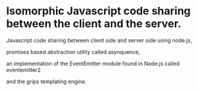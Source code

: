 # Isomorphic Javascript code sharing between the client and the server.
Javascript code sharing between client side and server side using node.js,

promises based abstraction utility called asynquence,

an implementation of the EventEmitter module found in Node.js called eventemitter2 

and the grips templating engine.
